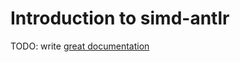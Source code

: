 # Introduction to simd-antlr

TODO: write [great documentation](http://jacobian.org/writing/great-documentation/what-to-write/)

